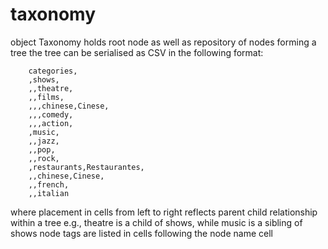 # taxonomy

object Taxonomy holds root node as well as repository of nodes forming a tree
the tree can be serialised as CSV in the following format:

        categories,
        ,shows,
        ,,theatre,
        ,,films,
        ,,,chinese,Cinese,
        ,,,comedy,
        ,,,action,
        ,music,
        ,,jazz,
        ,,pop,
        ,,rock,
        ,restaurants,Restaurantes,
        ,,chinese,Cinese,
        ,,french,
        ,,italian

where placement in cells from left to right reflects parent child relationship within a tree
e.g., theatre is a child of shows, while music is a sibling of shows
node tags are listed in cells following the node name cell

